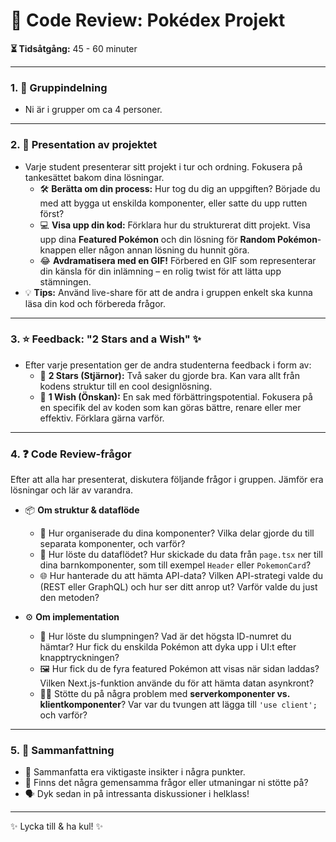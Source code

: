 # 🧾 Code Review: Pokédex Projekt

**⏳ Tidsåtgång:** 45 - 60 minuter

---

### 1. 👥 Gruppindelning
* Ni är i grupper om ca 4 personer.

---

### 2. 🎤 Presentation av projektet
* Varje student presenterar sitt projekt i tur och ordning. Fokusera på tankesättet bakom dina lösningar.
    * 🛠️ **Berätta om din process:** Hur tog du dig an uppgiften? Började du med att bygga ut enskilda komponenter, eller satte du upp rutten först?
    * 💻 **Visa upp din kod:** Förklara hur du strukturerat ditt projekt. Visa upp dina **Featured Pokémon** och din lösning för **Random Pokémon**-knappen eller någon annan lösning du hunnit göra.
    * 😂 **Avdramatisera med en GIF!** Förbered en GIF som representerar din känsla för din inlämning – en rolig twist för att lätta upp stämningen.
* 💡 **Tips:** Använd live-share för att de andra i gruppen enkelt ska kunna läsa din kod och förbereda frågor.

---

### 3. ⭐ Feedback: "2 Stars and a Wish" ✨
* Efter varje presentation ger de andra studenterna feedback i form av:
    * 🌟 **2 Stars (Stjärnor):** Två saker du gjorde bra. Kan vara allt från kodens struktur till en cool designlösning.
    * 🌠 **1 Wish (Önskan):** En sak med förbättringspotential. Fokusera på en specifik del av koden som kan göras bättre, renare eller mer effektiv. Förklara gärna varför.

---

### 4. ❓ Code Review-frågor
Efter att alla har presenterat, diskutera följande frågor i gruppen. Jämför era lösningar och lär av varandra.

* 📦 **Om struktur & dataflöde**
    * 🧩 Hur organiserade du dina komponenter? Vilka delar gjorde du till separata komponenter, och varför?
    * 🔗 Hur löste du dataflödet? Hur skickade du data från `page.tsx` ner till dina barnkomponenter, som till exempel `Header` eller `PokemonCard`?
    * 🌐 Hur hanterade du att hämta API-data? Vilken API-strategi valde du (REST eller GraphQL) och hur ser ditt anrop ut? Varför valde du just den metoden?

* ⚙️ **Om implementation**
    * 🎲 Hur löste du slumpningen? Vad är det högsta ID-numret du hämtar? Hur fick du enskilda Pokémon att dyka upp i UI:t efter knapptryckningen?
    * 🖼️ Hur fick du de fyra featured Pokémon att visas när sidan laddas? Vilken Next.js-funktion använde du för att hämta datan asynkront?
    * 🧑‍💻 Stötte du på några problem med **serverkomponenter vs. klientkomponenter**? Var var du tvungen att lägga till `'use client';` och varför?

---

### 5. 📝 Sammanfattning
* 📌 Sammanfatta era viktigaste insikter i några punkter.
* 🤔 Finns det några gemensamma frågor eller utmaningar ni stötte på?
* 🗣️ Dyk sedan in på intressanta diskussioner i helklass!

---

✨ Lycka till & ha kul! ✨
